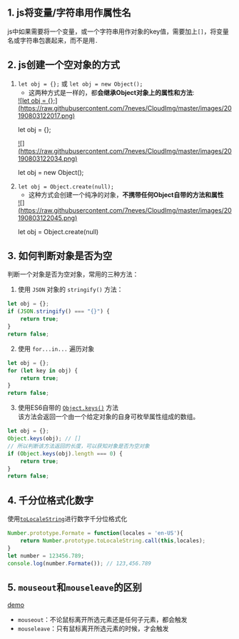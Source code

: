 ## 1. js将变量/字符串用作属性名
js中如果需要将一个变量，或一个字符串用作对象的key值，需要加上`[]`，将变量名或字符串包裹起来，而不是用`.`
## 2. js创建一个空对象的方式
1. `let obj = {};` 或 `let obj = new Object();` 
    - 这两种方式是一样的，都**会继承Object对象上的属性和方法**:
    <div class="img-show">
    <a data-fancybox title="let obj = {};" href="https://raw.githubusercontent.com/7neves/CloudImg/master/images/20190803122017.png">![let obj = {};](https://raw.githubusercontent.com/7neves/CloudImg/master/images/20190803122017.png)</a>
    <p>let obj = {};</p>
    <a data-fancybox title="" href="https://raw.githubusercontent.com/7neves/CloudImg/master/images/20190803122034.png">![](https://raw.githubusercontent.com/7neves/CloudImg/master/images/20190803122034.png)</a>
    <p>let obj = new Object();</p>
    </div>
2. `let obj = Object.create(null);`
    - 这种方式会创建一个纯净的对象，**不携带任何Object自带的方法和属性**
    <div class="img-show">
    <a data-fancybox title="" href="https://raw.githubusercontent.com/7neves/CloudImg/master/images/20190803122045.png">![](https://raw.githubusercontent.com/7neves/CloudImg/master/images/20190803122045.png)</a>
    <p>let obj = Object.create(null)</p>
    </div>
## 3. 如何判断对象是否为空
判断一个对象是否为空对象，常用的三种方法：
1. 使用 `JSON` 对象的 `stringify()` 方法：
```js
let obj = {};
if (JSON.stringify() === "{}") {
    return true;
}
return false;
```
2. 使用 `for...in...` 遍历对象
```js
let obj = {};
for (let key in obj) {
    return true;
}
return false;
```
3. 使用ES6自带的 [`Object.keys()`](https://developer.mozilla.org/zh-CN/docs/Web/JavaScript/Reference/Global_Objects/Object/keys) 方法  
该方法会返回一个由一个给定对象的自身可枚举属性组成的数组。
```js
let obj = {};
Object.keys(obj); // []
// 所以判断该方法返回的长度，可以获知对象是否为空对象
if (Object.keys(obj).length === 0) {
    return true;
}
return false;
```
## 4. 千分位格式化数字
使用[`toLocaleString`](https://developer.mozilla.org/zh-CN/docs/Web/JavaScript/Reference/Global_Objects/Number/toLocaleString)进行数字千分位格式化
```js
Number.prototype.Formate = function(locales = 'en-US'){
	return Number.prototype.toLocaleString.call(this,locales);
}
let number = 123456.789;
console.log(number.Formate()); // 123,456.789
```
## 5. `mouseout`和`mouseleave`的区别
[demo](http://www.w3school.com.cn/tiy/t.asp?f=jquery_event_mouseleave_mouseout)
- `mouseout`：不论鼠标离开所选元素还是任何子元素，都会触发
- `mouseleave`：只有鼠标离开所选元素的时候，才会触发
